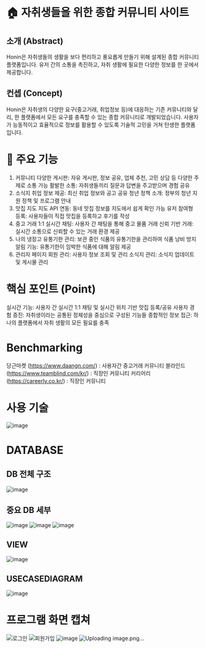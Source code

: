 # 🏠 자취생들을 위한 종합 커뮤니티 사이트

## 소개 (Abstract)
Honin은 자취생들의 생활을 보다 편리하고 풍요롭게 만들기 위해 설계된 종합 커뮤니티 플랫폼입니다. 유저 간의 소통을 촉진하고, 자취 생활에 필요한 다양한 정보를 한 곳에서 제공합니다.

## 컨셉 (Concept)
Honin은 자취생의 다양한 요구(중고거래, 취업정보 등)에 대응하는 기존 커뮤니티와 달리, 한 플랫폼에서 모든 요구를 충족할 수 있는 종합 커뮤니티로 개발되었습니다. 사용자가 능동적이고 효율적으로 정보를 활용할 수 있도록 기술적 고민을 거쳐 탄생한 플랫폼입니다.

# 📌 주요 기능
1. 커뮤니티
다양한 게시판: 자유 게시판, 정보 공유, 업체 추천, 고민 상담 등 다양한 주제로 소통 가능
활발한 소통: 자취생들끼리 질문과 답변을 주고받으며 경험 공유
2. 소식지
취업 정보 제공: 최신 취업 정보와 공고 공유
청년 정책 소개: 정부의 청년 지원 정책 및 프로그램 안내
3. 맛집 지도
지도 API 연동: 동네 맛집 정보를 지도에서 쉽게 확인 가능
유저 참여형 등록: 사용자들이 직접 맛집을 등록하고 후기를 작성
4. 중고 거래
1:1 실시간 채팅: 사용자 간 채팅을 통해 중고 물품 거래
신뢰 기반 거래: 실시간 소통으로 신뢰할 수 있는 거래 환경 제공
5. 나의 냉장고
유통기한 관리: 보관 중인 식품의 유통기한을 관리하여 식품 낭비 방지
알림 기능: 유통기한이 임박한 식품에 대해 알림 제공
6. 관리자 페이지
회원 관리: 사용자 정보 조회 및 관리
소식지 관리: 소식지 업데이트 및 게시물 관리

# 핵심 포인트 (Point)
실시간 기능: 사용자 간 실시간 1:1 채팅 및 실시간 위치 기반 맛집 등록/공유
사용자 경험 증진: 자취생이라는 공통된 정체성을 중심으로 구성된 기능들
종합적인 정보 접근: 하나의 플랫폼에서 자취 생활의 모든 필요를 충족

# Benchmarking
당근마켓 (https://www.daangn.com/) : 사용자간 중고거래 커뮤니티
블라인드 (https://www.teamblind.com/kr/) : 직장인 커뮤니티
커리어리 (https://careerly.co.kr/) : 직장인 커뮤니티

# 사용 기술
![image](https://github.com/user-attachments/assets/85f2dfc2-f63d-4b5d-87af-a1faab1c946d)

# DATABASE
## DB 전체 구조
![image](https://github.com/user-attachments/assets/9c8e5e49-4978-49a2-bef7-fdfa187c43ff)

## 중요 DB 세부
![image](https://github.com/user-attachments/assets/33d438aa-ab6b-433b-9af8-400dd9d192d4)
![image](https://github.com/user-attachments/assets/5f1b8276-e646-48fb-9df1-8f993d81a821)
![image](https://github.com/user-attachments/assets/7a105eb9-6a00-450d-9f9e-ca6f66a106e2)

## VIEW
![image](https://github.com/user-attachments/assets/44c1f6c2-ed19-416d-984c-0aa4d0dafffe)

## USECASEDIAGRAM
![image](https://github.com/user-attachments/assets/e648c2aa-c8ec-4c33-b5c7-c84b2f342de3)

# 프로그램 화면 캡쳐
![로그인](https://github.com/user-attachments/assets/55b8e03a-9a69-4a07-bdb1-2acc7d9d97d6)
![회원가입](https://github.com/user-attachments/assets/1281e8e1-1a7f-4261-8a02-be35b276fc75)
![image](https://github.com/user-attachments/assets/5b2825d6-76f7-413e-8113-be5379596b5c)
![Uploading image.png…]()








